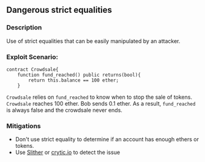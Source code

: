 ## Dangerous strict equalities

### Description
Use of strict equalities that can be easily manipulated by an attacker.

### Exploit Scenario:

```solidity
contract Crowdsale{
    function fund_reached() public returns(bool){
        return this.balance == 100 ether;
    }
```
`Crowdsale` relies on `fund_reached` to know when to stop the sale of tokens. `Crowdsale` reaches 100 ether. Bob sends 0.1 ether. As a result, `fund_reached` is always false and the crowdsale never ends.

### Mitigations
- Don't use strict equality to determine if an account has enough ethers or tokens.
- Use [Slither](https://github.com/crytic/slither/) or [crytic.io](https://crytic.io/) to detect the issue

